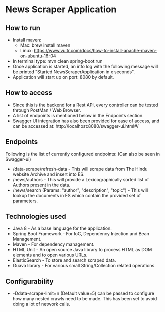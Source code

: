 # News Scraper Application

## How to run
- Install maven:
    * Mac: brew install maven
    * Linux: https://www.vultr.com/docs/how-to-install-apache-maven-on-ubuntu-16-04
- In terminal type: mvn clean spring-boot:run
- Once application is started, an info log with the following message will be printed "Started NewsScraperApplication in x seconds".
- Application will start up on port: 8080 by default.

## How to access
- Since this is the backend for a Rest API, every controller can be tested through PostMan / Web Browser.
- A list of endpoints is mentioned below in the Endpoints section.
- Swagger UI integration has also been provided for ease of access, and can be accessed at: http://localhost:8080/swagger-ui.html#/

## Endpoints
Following is the list of currently configured endpoints: (Can also be seen in Swagger-ui)
- /data-scrape/refresh-data - This will scrape data from The Hindu website Archive and insert into ES.
- /news/authors - This will provide a Lexicographically sorted list of Authors present in the data.
- /news/search (Params: "author", "description", "topic") - This will lookup the documents in ES which contain the provided set of parameters.

## Technologies used
- Java 8 - As a base language for the application.
- Spring Boot Framework - For IoC, Dependency Injection and Bean Management.
- Maven - For dependency management.
- HTML Unit - An open source Java library to process HTML as DOM elements and to open various URLs. 
- ElasticSearch - To store and search scraped data.
- Guava library - For various small String/Collection related operations.

## Configurability
- -Ddata-scrape-limit=n (Default value=5) can be passed to configure how many nested crawls need to be made. This has been set to avoid doing a lot of network calls. 